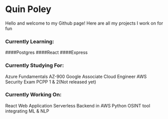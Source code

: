 # Quin Poley
  Hello and welcome to my Github page! Here are all my projects I work on for fun
<!--
**QuinPoley/QuinPoley** is a ✨ _special_ ✨ repository because its `README.md` (this file) appears on your GitHub profile.
-->
### Currently Learning:
  ####Postgres
  ####React
  ####Express
### Currently Studying For:
  Azure Fundamentals AZ-900
  Google Associate Cloud Engineer
  AWS Security Exam
  PCPP 1 & 2(Not released yet)
### Currently Working On:
  React Web Application
  Serverless Backend in AWS
  Python OSINT tool integrating ML & NLP


